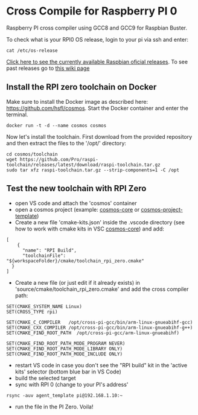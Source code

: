 # Cross Compile for Raspberry PI 0
Raspberry PI cross compiler using GCC8 and GCC9 for Raspbian Buster.

To check what is your RPI0 OS release, login to your pi via ssh and enter:
```
cat /etc/os-release
```

[Click here to see the currently available Raspbian oficial releases]( https://www.raspberrypi.com/software/operating-systems/). To see past releases go to [this wiki page](https://en.wikipedia.org/wiki/Raspberry_Pi_OS) 

## Install the RPI zero toolchain on Docker
Make sure to install the Docker image as described here: https://github.com/hsfl/cosmos. 
Start the Docker container and enter the terminal.
```
docker run -t -d --name cosmos cosmos
```
Now let's install the toolchain. First download from the provided repository and then extract the files to the '/opt/' directory:
```
cd cosmos/toolchain
wget https://github.com/Pro/raspi-toolchain/releases/latest/download/raspi-toolchain.tar.gz
sudo tar xfz raspi-toolchain.tar.gz --strip-components=1 -C /opt
```

## Test the new toolchain with RPI Zero
- open VS code and attach the 'cosmos' container 
- open a cosmos project (example: [cosmos-core](https://github.com/hsfl/cosmos-core) or [cosmos-project-template](https://github.com/hsfl/cosmos-project-template))
- Create a new file 'cmake-kits.json' inside the .vscode directory (see how to work with cmake kits in VSC [cosmos-core]( https://vector-of-bool.github.io/docs/vscode-cmake-tools/kits.html)) and add:
```
[
    {
      "name": "RPI Build",
      "toolchainFile": "${workspaceFolder}/cmake/toolchain_rpi_zero.cmake"
  }
]
```
- Create a new file (or just edit if it already exists) in 'source/cmake/toolchain_rpi_zero.cmake' and add the cross compiler path:
```
SET(CMAKE_SYSTEM_NAME Linux)
SET(CROSS_TYPE rpi)

SET(CMAKE_C_COMPILER   /opt/cross-pi-gcc/bin/arm-linux-gnueabihf-gcc)
SET(CMAKE_CXX_COMPILER /opt/cross-pi-gcc/bin/arm-linux-gnueabihf-g++)
SET(CMAKE_FIND_ROOT_PATH  /opt/cross-pi-gcc/arm-linux-gnueabihf)

SET(CMAKE_FIND_ROOT_PATH_MODE_PROGRAM NEVER)
SET(CMAKE_FIND_ROOT_PATH_MODE_LIBRARY ONLY)
SET(CMAKE_FIND_ROOT_PATH_MODE_INCLUDE ONLY)
```
- restart VS code in case you don't see the "RPI build" kit in the 'active kits' selector (bottom blue bar in VS Code)
- build the selected target 
- sync with RPI 0 (change to your PI's address'
```
rsync -auv agent_template pi@192.168.1.10:~
```
- run the file in the PI Zero. Voila!

